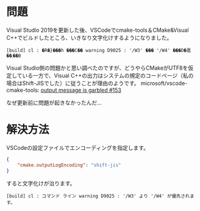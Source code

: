 <!--
title:   VSCodeでCMakeのログが文字化けする
tags:    C++,CMake,VSCode,VisualStudio
id:      b2cad865b2962c57e025
private: false
-->
# 問題

Visual Studio 2019を更新した後、VSCodeでcmake-tools＆CMake&Visual C++でビルドしたところ、いきなり文字化けするようになりました。

```console
[build] cl : �R�}���h ���C�� warning D9025 : '/W3' ��� '/W4' ���D�悳��܂��B
```

Visual Studio側の問題かと思い調べたのですが、どうやらCMakeがUTF8を仮定している一方で、Visual C++の出力はシステムの規定のコードページ（私の場合はShift-JISでした）に従うことが理由のようです。
microsoft/vscode-cmake-tools: [output message is garbled #153](https://github.com/microsoft/vscode-cmake-tools/issues/153)

なぜ更新前に問題が起きなかったんだ…

# 解決方法

VSCodeの設定ファイルでエンコーディングを指定します。

```json:settings.json
{
    "cmake.outputLogEncoding": "shift-jis"
}
```

すると文字化けが治ります。

```console
[build] cl : コマンド ライン warning D9025 : '/W3' より '/W4' が優先されます。
```